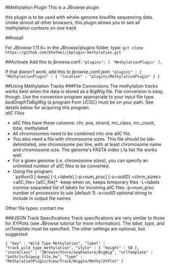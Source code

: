 #Methylation Plugin
This is a JBrowse plugin
 
this plugin is to be used with whole-genome bisulfite sequencing data. Unlike almost all other browsers, this plugin allows you to see all methylation contexts on one track

##Install

For JBrowse 1.11.6+ in the _JBrowse/plugins_ folder, type:
``git clone https://github.com/bhofmei/jbplugin-methylation.git``

##Activate
Add this to jbrowse.conf:
    ``"plugins": [
        'MethylationPlugin'
    ],``

If that doesn't work, add this to jbrowse_conf.json:
    ``"plugins" : {
        "MethylationPlugin" : { "location" : "plugins/MethylationPlugin" }
    }``

##Using Methylation Tracks
###File Conversions
The methylation tracks works best when the data is stored as a BigWig file. File conversion is easy, though. Use the conversion program appropriate to your input file type. 
_bedGraphToBigWig_ (a program from UCSC) must be on your path. See details below for acquiring this program.  
*allC Files*  
- allC files have these columns: chr, pos, strand, mc_class, mc_count, total, methylated
- All chromosomes need to be combined into one allC file.
- You also need a file with chromosome sizes. This file should be tab-delimitated, one chromosome per line, with at least chromosome name and chromosome size. The genome's FASTA index (.fa.fai) file works well.
- For a given genome (i.e. chromosome sizes), you can specify an unlimited number of allC files to be converted.
- Using the program:  
``python3 [-keep] [-L=labels] [-p=num_proc] [-o=outID] <chrm_sizes> <allC_file> [allC_file]* 
-keep        when on, keeps temporary files
-L=labels    comma-separated list of labels for incoming allC files
-p=num_proc  number of processors to use [default 1]
-o=outID     optional string to include in output file names

Other file types: contact me

###JSON Track Specifications
Track specifications are very similar to those for XYPlots (see JBrowse tutorial for more information). The _label_, _type_, and _urlTemplate_ must be specified. The other settings are optional, but suggested  

``{
  "key" : "Wild Type Methylation",
  "label" : "track_wild_type_methylation",
  "style" : { "height" : 50 },
  "storeClass" : "JBrowse/Store/SeqFeature/BigWig",
  "urlTemplate" : "path/to/bigwig_file.bw",
  "type" : "MethylationPlugin/View/Track/Wiggle/MethylXYPlot"
}``